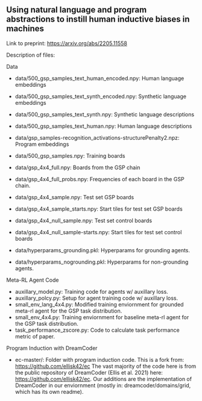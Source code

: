 ## Using natural language and program abstractions to instill human inductive biases in machines

Link to preprint: https://arxiv.org/abs/2205.11558


Description of files:


Data

* data/500_gsp_samples_text_human_encoded.npy: Human language embeddings 

* data/500_gsp_samples_text_synth_encoded.npy: Synthetic language embeddings 

* data/500_gsp_samples_text_synth.npy: Synthetic language descriptions 

* data/500_gsp_samples_text_human.npy: Human language descriptions 

* data/gsp_samples-recognition_activations-structurePenalty2.npz: Program embeddings 

* data/500_gsp_samples.npy: Training boards 

* data/gsp_4x4_full.npy: Boards from the GSP chain 

* data/gsp_4x4_full_probs.npy: Frequencies of each board in the GSP chain. 

* data/gsp_4x4_sample.npy: Test set GSP boards 

* data/gsp_4x4_sample_starts.npy: Start tiles for test set GSP boards 

* data/gsp_4x4_null_sample.npy: Test set control boards 

* data/gsp_4x4_null_sample-starts.npy: Start tiles for test set control boards 

* data/hyperparams_grounding.pkl: Hyperparams for grounding agents.

* data/hyperparams_nogrounding.pkl: Hyperparams for non-grounding agents. 

Meta-RL Agent Code
* auxillary_model.py: Training code for agents w/ auxillary loss.
* auxillary_polcy.py: Setup for agent training code w/ auxillary loss.
* small_env_lang_4x4.py: Modified training enviornment for grounded meta-rl agent for the GSP task distribution. 
* small_env_4x4.py: Training enviornment for baseline meta-rl agent for the GSP task distribution. 
* task_performance_zscore.py: Code to calculate task performance metric of paper. 


Program Induction with DreamCoder 
* ec-master/: Folder with program induction code. This is a fork from: https://github.com/ellisk42/ec The vast majority of the code here is from the public repository of DreamCoder (Ellis et al. 2021) 
here: https://github.com/ellisk42/ec. Our additions are the implementation of DreamCoder in our enviornment (mostly in: dreamcoder/domains/grid, which has its own readme). 

